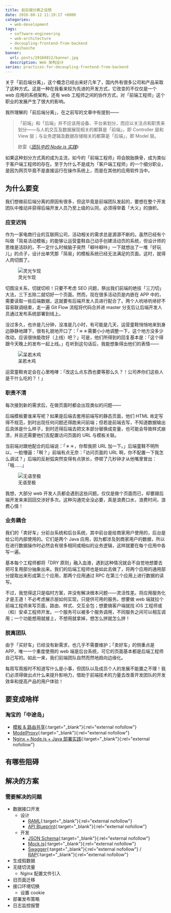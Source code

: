 ```yaml
---
title: 前后端分离之设想
date: 2016-08-12 11:19:17 +0800
categories:
  - web-development
tags:
  - software-engineering
  - web-architecture
  - decoupling-frontend-from-backend
  - maihaoche
banner:
  url: posts/20160812/banner.jpg
  description: Web 架构设计
series: practices-for-decoupling-frontend-from-backend
---
```


关于「前后端分离」，这个概念已经出来好几年了，国内外有很多公司和产品采取了这种方式。这是一种在我看来较为先进的开发方式，它改变的不仅仅是一个 web 应用的系统架构，还有 web 工程师之间的协作方式，对「前端工程师」这个职业的发展产生了很大的影响。

我所理解的「前后端分离」，在之前写的文章中有提到——

<blockquote>
  <p>「前端」和「后端」并不应该用设备、平台来划分，而应以关注点和职责来划分——与人机交互及数据展现相关的都算是「前端」，即 Controller 层和 View 层；与业务逻辑及数据存储相关的都算是「后端」，即 Model 层。</p>
  <footer>欧雷《<cite><a href="/posts/working-with-node-in-team/">团队中的 Node.js 实践</a></cite>》</footer>
</blockquote>

如果这种划分方式真的成为主流，如今的「前端工程师」将会脱胎换骨，成为类似于客户端工程师的存在。至于为什么不是成为「客户端工程师」的一个细分职业，是因为网页毕竟不是直接运行在操作系统上，而是在其他的应用软件当中。

## 为什么要变

我们想做前后端分离的原因有很多，但这毕竟是前端团队发起的，要想在整个开发团队中推动并获得后端开发人员乃至上级的认同，必须得举着「大义」的旗帜。

### 应变迟钝

作为一家电商行业的互联网公司，活动相关的需求总是源源不断的。虽然已经有个叫做「简易活动模板」的能够让运营童鞋自己动手创建活动页的系统，但设计师的思维是活跃的，不一定什么时候脑子突然「噼咔噼咔」一下就想出了一堆「好玩儿」的点子，设计出单凭那「简易」的模板系统已经无法满足的页面。这时，就得人肉切图了。

<figure>
  <img src="{{ 'posts/20160812/new-idea' | asset_path }}" alt="灵光乍现">
  <figcaption>灵光乍现</figcaption>
</figure>

切图没关系，切就切呗！只要不考虑 SEO 问题，祭出我们前端的绝技「三刀切」大法，三下五除二就切好一个页面。然而，现在很多活动页是内嵌在 APP 中的，需要读取一些后端数据，这就要有后端开发人员进行配合了。两个人吭哧吭哧好不容易联调结束，走一遍 Git Flow 流程将代码合并进 master 分支后让后端开发人员通过发布系统部署到线上。

没过多久，也许是几分钟，没准是几小时，有可能是几天，运营童鞋悄悄地来到身边静静地蹲下，很有礼貌地开口了：「＊＊需要小小地调整一下，这个地方没多少改动，应该很快能改好（上线）吧？」可是，他们所得到的回复基本是：「这个得跟今天晚上的发布一起上线。」在听到这句话后，我能想象得出他们的表情——

<figure>
  <img src="{{ 'posts/20160812/petrified' | asset_path }}" alt="呆若木鸡">
  <figcaption>呆若木鸡</figcaption>
</figure>

运营童鞋肯定会在心里咆哮：「改这么点东西也要等那么久？！公司养你们这些人是干什么吃的？！」

### 职责不清

每次接到新的需求后，在做页面时都会出现类似的问题——

后端模板要谁来写呢？如果是后端去套用前端写的静态页面，他们 HTML 肯定写得不规范，到时出现任何问题还得跑来问前端；但若是前端去写，不知道数据输出后具体是什么样子，到时还得后端去把文本部分替换成变量，也可能会导致样式崩溃，并且还需要他们去配置访问页面的 URL 与模板关联。

当前端对跟他配合的后端说：「＊＊，你帮我把 URL 加一下。」后端童鞋不明所以，一脸懵逼：「啊？」前端有点无奈：「访问页面的 URL 啊，你不配置一下我怎么调试？」后端的反射弧突然变得有点狭长，停顿了几秒钟才从他嘴里冒出：「哦……」

<figure>
  <img src="{{ 'posts/20160812/angry' | asset_path }}" alt="无语至极">
  <figcaption>无语至极</figcaption>
</figure>

我想，大部分 web 开发人员都会遇到这些问题。仅仅是做个页面而已，却要跟后端开发来来回回交涉好多次。这种沟通完全没必要，真是浪费口水，浪费时间，浪费心情！

### 业务耦合

我们的「卖好车」分前台系统和后台系统，其中前台是给商家用户使用的，后台是给公司内部使用的。它们是两个 Java 应用，因为都涉及到商家用户的数据，所以在进行数据操作时必然会有很多相同或相似的业务逻辑，这样就要在每个应用中各写一遍。

基本每个工程师都将「DRY 原则」融入血液，遇到这种情况就会不自觉地想要去把可复用部分抽象出来。我们的后端工程师也是如此去做了，将两个应用的通用部分提取出来形成第三个应用，那两个应用通过 RPC 在第三个应用上进行数据的读写。

不过，我觉得这只是临时方案，并没有解决根本问题——灵活性差。将应用服务化才是王道！不必考虑展示层如何实现，只提供可用的服务。想要做 web 端就拉个前端工程师来写页面，路由、样式、交互全包；想要搞客户端就找 iOS 工程师或（和）安卓工程师开发。一个服务可以被多个服务调用，不同服务之间可以相互调用；一个功能想用就接上，不想用就拿掉，想怎么拼就怎么拼！

### 脱离团队

由于「买好车」已经没有新需求，也几乎不需要维护；「卖好车」的侧重点是 APP，唯一一个重度使用的 web 端是后台系统，可它的页面基本都是后端工程师自己写的。如此一来，我们前端团队自然而然地趋向边缘化。

每周写周报时不知道写什么是小事，但团队以及成员个人的发展不能置之不理！我们必须得做出点什么来提升影响力，借助于前端技术的力量去改善开发团队的开发效率和提高产品的用户体验！

## 要变成啥样

### 淘宝的「中途岛」

* [模板 & 路由共享](http://blog.jobbole.com/65534/){:target="_blank"}{:rel="external nofollow"}
* [ModelProxy](http://blog.jobbole.com/65541/){:target="_blank"}{:rel="external nofollow"}
* [Nginx + Node.js + Java 部署实践](http://blog.jobbole.com/71675/){:target="_blank"}{:rel="external nofollow"}

## 有哪些阻碍

## 解决的方案

### 需要解决的问题

* 数据接口开发
    * 设计
        * [RAML](http://raml.org){:target="_blank"}{:rel="external nofollow"}
        * [API Blueprint](https://apiblueprint.org){:target="_blank"}{:rel="external nofollow"}
    * 开发
        * [JSON Schema](http://json-schema.org){:target="_blank"}{:rel="external nofollow"}
        * [Mock.js](http://mockjs.com){:target="_blank"}{:rel="external nofollow"}
        * [Swagger](http://swagger.io){:target="_blank"}{:rel="external nofollow"} / [RAP](http://rapapi.net/){:target="_blank"}{:rel="external nofollow"}
* 生成假数据
* 无缝切流量
    * Nginx 配置文件引入
* 旧页面迁移
* 接口环境切换
    * 设置 cookie
* 部署发布策略
* 日志监控报警
